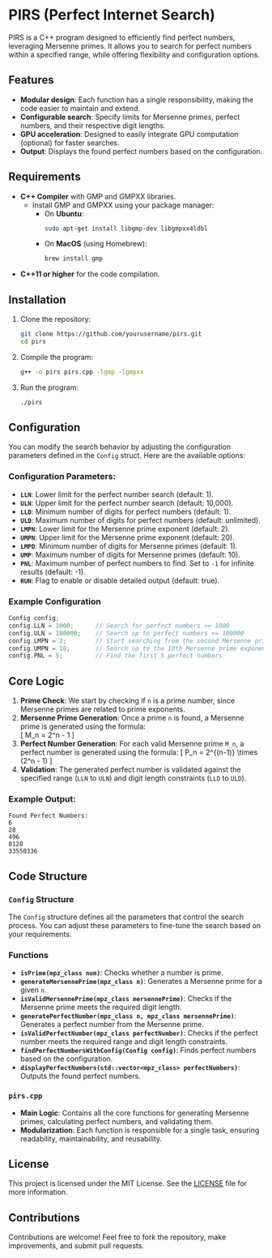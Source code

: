 # PIRS (Perfect Internet Search)

PIRS is a C++ program designed to efficiently find perfect numbers, leveraging Mersenne primes. It allows you to search for perfect numbers within a specified range, while offering flexibility and configuration options.

## Features

- **Modular design**: Each function has a single responsibility, making the code easier to maintain and extend.
- **Configurable search**: Specify limits for Mersenne primes, perfect numbers, and their respective digit lengths.
- **GPU acceleration**: Designed to easily integrate GPU computation (optional) for faster searches.
- **Output**: Displays the found perfect numbers based on the configuration.

## Requirements

- **C++ Compiler** with GMP and GMPXX libraries.
  - Install GMP and GMPXX using your package manager:
    - On **Ubuntu**:
      ```bash
      sudo apt-get install libgmp-dev libgmpxx4ldbl
      ```
    - On **MacOS** (using Homebrew):
      ```bash
      brew install gmp
      ```
- **C++11 or higher** for the code compilation.

## Installation

1. Clone the repository:
   ```bash
   git clone https://github.com/yourusername/pirs.git
   cd pirs
   ```

2. Compile the program:
   ```bash
   g++ -o pirs pirs.cpp -lgmp -lgmpxx
   ```

3. Run the program:
   ```bash
   ./pirs
   ```

## Configuration

You can modify the search behavior by adjusting the configuration parameters defined in the `Config` struct. Here are the available options:

### Configuration Parameters:

- **`LLN`**: Lower limit for the perfect number search (default: 1).
- **`ULN`**: Upper limit for the perfect number search (default: 10,000).
- **`LLD`**: Minimum number of digits for perfect numbers (default: 1).
- **`ULD`**: Maximum number of digits for perfect numbers (default: unlimited).
- **`LMPN`**: Lower limit for the Mersenne prime exponent (default: 2).
- **`UMPN`**: Upper limit for the Mersenne prime exponent (default: 20).
- **`LMPD`**: Minimum number of digits for Mersenne primes (default: 1).
- **`UMP`**: Maximum number of digits for Mersenne primes (default: 10).
- **`PNL`**: Maximum number of perfect numbers to find. Set to `-1` for infinite results (default: -1).
- **`RUN`**: Flag to enable or disable detailed output (default: true).

### Example Configuration

```cpp
Config config;
config.LLN = 1000;      // Search for perfect numbers >= 1000
config.ULN = 100000;    // Search up to perfect numbers <= 100000
config.LMPN = 2;        // Start searching from the second Mersenne prime exponent
config.UMPN = 10;       // Search up to the 10th Mersenne prime exponent
config.PNL = 5;         // Find the first 5 perfect numbers
```

## Core Logic

1. **Prime Check**: We start by checking if `n` is a prime number, since Mersenne primes are related to prime exponents.
2. **Mersenne Prime Generation**: Once a prime `n` is found, a Mersenne prime is generated using the formula:  
   \[
   M_n = 2^n - 1
   \]
3. **Perfect Number Generation**: For each valid Mersenne prime `M_n`, a perfect number is generated using the formula:
   \[
   P_n = 2^{(n-1)} \times (2^n - 1)
   \]
4. **Validation**: The generated perfect number is validated against the specified range (`LLN` to `ULN`) and digit length constraints (`LLD` to `ULD`).

### Example Output:

```
Found Perfect Numbers:
6
28
496
8128
33550336
```

## Code Structure

### `Config` Structure

The `Config` structure defines all the parameters that control the search process. You can adjust these parameters to fine-tune the search based on your requirements.

### Functions

- **`isPrime(mpz_class num)`**: Checks whether a number is prime.
- **`generateMersennePrime(mpz_class n)`**: Generates a Mersenne prime for a given `n`.
- **`isValidMersennePrime(mpz_class mersennePrime)`**: Checks if the Mersenne prime meets the required digit length.
- **`generatePerfectNumber(mpz_class n, mpz_class mersennePrime)`**: Generates a perfect number from the Mersenne prime.
- **`isValidPerfectNumber(mpz_class perfectNumber)`**: Checks if the perfect number meets the required range and digit length constraints.
- **`findPerfectNumbersWithConfig(Config config)`**: Finds perfect numbers based on the configuration.
- **`displayPerfectNumbers(std::vector<mpz_class> perfectNumbers)`**: Outputs the found perfect numbers.

### `pirs.cpp`

- **Main Logic**: Contains all the core functions for generating Mersenne primes, calculating perfect numbers, and validating them.
- **Modularization**: Each function is responsible for a single task, ensuring readability, maintainability, and reusability.

## License

This project is licensed under the MIT License. See the [LICENSE](LICENSE) file for more information.

## Contributions

Contributions are welcome! Feel free to fork the repository, make improvements, and submit pull requests.
